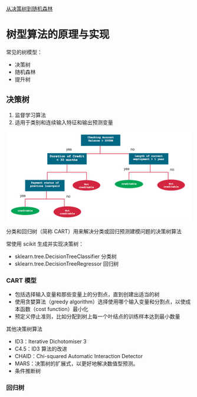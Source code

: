 [从决策树到随机森林](https://www.jiqizhixin.com/articles/2017-07-31-3)


树型算法的原理与实现
==

常见的树模型：

- 决策树
- 随机森林
- 提升树


决策树
--

1. 监督学习算法
2. 适用于类别和连续输入特征和输出预测变量

![决策树](./image/DF.png)

分类和回归树（简称 CART）用来解决分类或回归预测建模问题的决策树算法

常使用 scikit 生成并实现决策树： 

- sklearn.tree.DecisionTreeClassifier 分类树
- sklearn.tree.DecisionTreeRegressor 回归树


### CART 模型

- 包括选择输入变量和那些变量上的分割点，直到创建出适当的树
- 使用贪婪算法（greedy algorithm）选择使用哪个输入变量和分割点，以使成本函数（cost function）最小化
- 预定义停止准则，比如分配到树上每一个叶结点的训练样本达到最小数量


其他决策树算法

- ID3：Iterative Dichotomiser 3
- C4.5：ID3 算法的改进
- CHAID：Chi-squared Automatic Interaction Detector
- MARS：决策树的扩展式，以更好地解决数值型预测。
- 条件推断树


### 回归树
